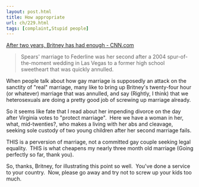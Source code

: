 ```yaml
---
layout: post.html
title: How appropriate
url: ch/229.html
tags: [complaint,Stupid people]
---
```

[After two years, Britney has had enough - CNN.com](http://www.cnn.com/2006/SHOWBIZ/Music/11/07/spears.divorce.reut/index.html?eref=rss_topstories)

> Spears' marriage to Federline was her second after a 2004 spur-of-the-moment wedding in Las Vegas to a former high school sweetheart that was quickly annulled.

When people talk about how gay marriage is supposedly an attack on the sanctity of "real" marriage, many like to bring up Britney's twenty-four hour (or whatever) marriage that was annulled, and say (Rightly, I think) that we heterosexuals are doing a pretty good job of screwing up marriage already.

So it seems like fate that I read about her impending divorce on the day after Virginia votes to "protect marriage".  Here we have a woman in her, what, mid-twenties?, who makes a living with her abs and cleavage, seeking sole custody of two young children after her second marriage fails.

THIS is a perversion of marriage, not a committed gay couple seeking legal equality.  THIS is what cheapens my nearly three month old marriage (Going perfectly so far, thank you).

So, thanks, Britney, for illustrating this point so well.  You've done a service to your country.  Now, please go away and try not to screw up your kids too much.

